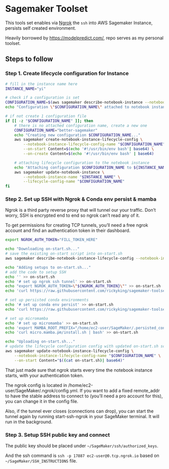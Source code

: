 # Sagemaker Toolset 

This tools set enables via [Ngrok](https://dashboard.ngrok.com/get-started/setup) the `ssh` into AWS Sagemaker Instance, persists self created environment.

Heavily borrowed by https://modelpredict.com/, repo serves as my personal toolset.

## Steps to follow

### Step 1. Create lifecycle configuration for Instance

```bash
# fill in the instance name here
INSTANCE_NAME="yi"

# check if a configuration is set
CONFIGURATION_NAME=$(aws sagemaker describe-notebook-instance --notebook-instance-name "${INSTANCE_NAME}" | jq -e '.NotebookInstanceLifecycleConfigName | select (.!=null)' | tr -d '"')
echo "Configuration \"$CONFIGURATION_NAME\" attached to notebook instance $INSTANCE_NAME"

# if not create 1 configuration file
if [[ -z "$CONFIGURATION_NAME" ]]; then
    # there is no attached configuration name, create a new one
    CONFIGURATION_NAME="better-sagemaker"
    echo "Creating new configuration $CONFIGURATION_NAME..."
    aws sagemaker create-notebook-instance-lifecycle-config \
        --notebook-instance-lifecycle-config-name "$CONFIGURATION_NAME" \
        --on-start Content=$(echo '#!/usr/bin/env bash'| base64) \
        --on-create Content=$(echo '#!/usr/bin/env bash' | base64)

    # attaching lifecycle configuration to the notebook instance
    echo "Attaching configuration $CONFIGURATION_NAME to ${INSTANCE_NAME}..."
    aws sagemaker update-notebook-instance \
        --notebook-instance-name "$INSTANCE_NAME" \
        --lifecycle-config-name "$CONFIGURATION_NAME"
fi
```

### Step 2. Set up SSH with Ngrok & Conda env persist & mamba

Ngrok is a third party reverse proxy that will tunnel our your traffic. Don’t worry, SSH is encrypted end to end so ngrok can’t read any of it.

To get permissions for creating TCP tunnels, you’ll need a free ngrok account and find an authentication token in their dashboard.

```bash
export NGROK_AUTH_TOKEN="FILL_TOKEN_HERE"

echo "Downloading on-start.sh..."
# save the existing on-start script into on-start.sh
aws sagemaker describe-notebook-instance-lifecycle-config --notebook-instance-lifecycle-config-name "$CONFIGURATION_NAME" | jq '.OnStart[0].Content'  | tr -d '"' | base64 --decode > on-start.sh

echo "Adding setups to on-start.sh..."
# add the code to setup SSH
echo '' >> on-start.sh
echo '# set up ngrok ssh tunnel' >> on-start.sh
echo "export NGROK_AUTH_TOKEN=\"${NGROK_AUTH_TOKEN}\"" >> on-start.sh
echo 'curl https://raw.githubusercontent.com/rickyking/sagemaker-toolset/main/ssh/on-start-ngrok.sh | bash' >> on-start.sh

# set up persisted conda environments
echo '# set up conda env persist' >> on-start.sh
echo 'curl https://raw.githubusercontent.com/rickyking/sagemaker-toolset/main/save-conda-env/on-start.sh | bash' >> on-start.sh

# set up micromamba
echo '# set up micromamba' >> on-start.sh
echo 'export MAMBA_ROOT_PREFIX="/home/ec2-user/SageMaker/.persisted_conda"' >> on-start.sh
echo 'curl micro.mamba.pm/install.sh | bash' >> on-start.sh

echo "Uploading on-start.sh..."
# update the lifecycle configuration config with updated on-start.sh script
aws sagemaker update-notebook-instance-lifecycle-config \
    --notebook-instance-lifecycle-config-name "$CONFIGURATION_NAME" \
    --on-start Content="$((cat on-start.sh)| base64)"
```

That just made sure that ngrok starts every time the notebook instance starts, with your authentication token.

The ngrok config is located in /home/ec2-user/SageMaker/.ngrok/config.yml. If you want to add a fixed remote_addr to have the stable address to connect to (you’ll need a pro account for this), you can change it in the config file.

Also, if the tunnel ever closes (connections can drop), you can start the tunnel again by running start-ssh-ngrok in your SageMaker terminal. It will run in the background.

### Step 3. Setup SSH public key and connect

The public key should be placed under `~/SageMaker/ssh/authorized_keys`.

And the ssh command is `ssh -p 17887 ec2-user@0.tcp.ngrok.io` based on `~/SageMaker/SSH_INSTRUCTIONS` file.